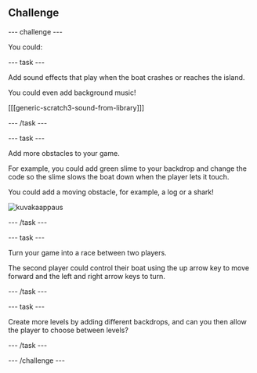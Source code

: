 ## Challenge

\--- challenge \---

You could:

\--- task \---

Add sound effects that play when the boat crashes or reaches the island.

You could even add background music!

[[[generic-scratch3-sound-from-library]]]

\--- /task \---

\--- task \---

Add more obstacles to your game.

For example, you could add green slime to your backdrop and change the code so the slime slows the boat down when the player lets it touch.

You could add a moving obstacle, for example, a log or a shark!

![kuvakaappaus](images/boat-obstacles.png)

\--- /task \---

\--- task \---

Turn your game into a race between two players.

The second player could control their boat using the up arrow key to move forward and the left and right arrow keys to turn.

\--- /task \---

\--- task \---

Create more levels by adding different backdrops, and can you then allow the player to choose between levels?

\--- /task \---

\--- /challenge \---